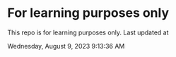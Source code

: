 # For learning purposes only
This repo is for learning purposes only.
Last updated at

Wednesday, August 9, 2023 9:13:36 AM

